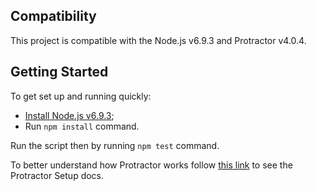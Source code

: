 Compatibility
-------------
This project is compatible with the Node.js v6.9.3 and Protractor v4.0.4.

Getting Started
---------------
To get set up and running quickly:
 - [Install Node.js v6.9.3](https://nodejs.org/en/download/);
 - Run `npm install` command.

 Run the script then by running `npm test` command.

 To better understand how Protractor works follow [this link](https://www.npmjs.com/package/protractor) to see the Protractor Setup docs.